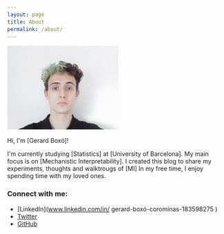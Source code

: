 ```yaml
---
layout: page
title: About
permalink: /about/
---
```


![Profile Picture](/assets/images/profile_picture.jpg)



Hi, I'm [Gerard Boxó]!

I'm currently studying [Statistics] at [University of Barcelona]. My main focus is on [Mechanistic Interpretability]. I created this blog to share my experiments, thoughts and walktrougs of [MI]
In my free time, I enjoy spending time with my loved ones.

### Connect with me:

- [LinkedIn](www.linkedin.com/in/
gerard-boxó-corominas-183598275
)
- [Twitter](https://twitter.com/gboxo)
- [GitHub](https://github.com/gboxo)
